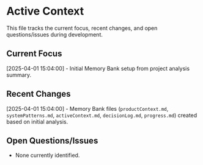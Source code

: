 # Active Context

This file tracks the current focus, recent changes, and open questions/issues during development.

## Current Focus
[2025-04-01 15:04:00] - Initial Memory Bank setup from project analysis summary.

## Recent Changes
[2025-04-01 15:04:00] - Memory Bank files (`productContext.md`, `systemPatterns.md`, `activeContext.md`, `decisionLog.md`, `progress.md`) created based on initial analysis.

## Open Questions/Issues
*   None currently identified.
